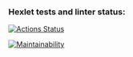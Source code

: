 ### Hexlet tests and linter status:
[![Actions Status](https://github.com/anastasiaBliznetsova/java-project-61/workflows/hexlet-check/badge.svg)](https://github.com/anastasiaBliznetsova/java-project-61/actions)

[![Maintainability](https://api.codeclimate.com/v1/badges/e7f564bbab9d5ea9415e/maintainability)](https://codeclimate.com/github/anastasiaBliznetsova/java-project-61/maintainability)
